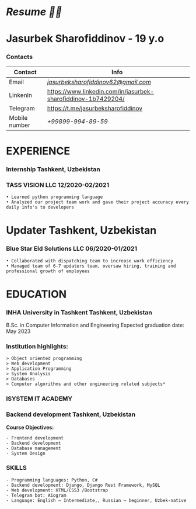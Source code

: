 # *Resume :man_technologist:*
# Jasurbek Sharofiddinov - 19 y.o

### **Contacts**

Contact        | Info
---------------|-----------------------------
Email | *jasurbeksharofiddinov62@gmail.com*
Linkenln | https://www.linkedin.com/in/jasurbek-sharofiddinov-1b7429204/
Telegram | https://t.me/jasurbeksharofiddinov
Mobile number | *+99899-994-89-59*


# EXPERIENCE
### Internship Tashkent, Uzbekistan
### TASS VISION LLC 12/2020-02/2021
  
    • Learned python programming language
    • Analyzed our project team work and gave their project accuracy every daily info's to developers
    
# Updater Tashkent, Uzbekistan
### Blue Star Eld Solutions LLC 06/2020-01/2021
    • Collaborated with dispatching team to increase work efficiency
    • Managed team of 6-7 updaters team, oversaw hiring, training and professional growth of employees
    
# EDUCATION
### INHA University in Tashkent Tashkent, Uzbekistan
B.Sc. in Computer Information and Engineering Expected graduation date: May 2023
### Institution highlights:
    > Object oriented programming 
    > Web development 
    > Application Programming 
    > System Analysis
    > Databases
    > Computer algorithms and other engineering related subjects* 

### ISYSTEM IT ACADEMY
### Backend development Tashkent, Uzbekistan

**Course Objectives:**

    - Frontend development
    - Backend development
    - Database management
    - System Design
    
### SKILLS
    - Programming languages: Python, C#
    - Backend development: Django, Django Rest Framework, MySQL
    - Web development: HTML/CSS3 /Bootstrap
    - Telegram bot: Aiogram
    - Language: English – Intermediate,, Russian – beginner, Uzbek-native
    

